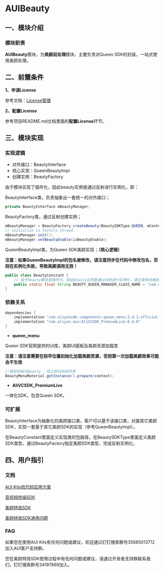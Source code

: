 # **AUIBeauty**

## **一、模块介绍**

### **模块职责**

**AUIBeauty**模块，为**美颜前处理**模块，主要负责对Queen SDK的封装，一站式使用美颜处理。

## **二、前置条件**

**1、申请License**

参考文档：[License管理](https://help.aliyun.com/document_detail/2391301.html)

**2、配置License**

参考项目README.md文档里面的**配置License**环节。

## **三、模块实现**

### **实现逻辑**

* 对外接口：BeautyInterface
* 核心实现：QueenBeautyImpl
* 创建实例：BeautyFactory

由于模块实现了插件化，因此beauty实例是通过反射进行实例化，即：

BeautyInterface类，负责抽象出一套统一的对外接口；

```java
private BeautyInterface mBeautyManager;
```

BeautyFactory类，通过反射创建实例；

```java
mBeautyManager = BeautyFactory.createBeauty(BeautySDKType.QUEEN, mContext);
// initialize in texture thread.
mBeautyManager.init();
mBeautyManager.setBeautyEnable(isBeautyEnable);
```

QueenBeautyImpl类，为Queen SDK美颜实现；**（核心逻辑）**

**注意：如果QueenBeautyImpl的包名被修改，请注意同步在代码中修改包名，否则在实例化失败，导致美颜调用无效！**

```java
public class BeautyConstant {
    // 由于beauty模块是插件化，因此beauty实例是通过反射进行实例化，请注意修改美颜具体实现（impl）类名，以免出现美颜初始化失败导致美颜失效的问题
    public static final String BEAUTY_QUEEN_MANAGER_CLASS_NAME = "com.alivc.auibeauty.queenbeauty.QueenBeautyImpl";
}
```

### **依赖关系**

```groovy
dependencies {
    implementation "com.aliyunsdk.components:queen_menu:2.4.1-official-menu-ultimate-tiny"
    implementation "com.aliyun.aio:AliVCSDK_PremiumLive:6.4.0"
}
```

* **queen_menu**

Queen SDK官网提供的UI库，美颜UI面板及美颜资源加载库

**注意：请注意需要在较早位置初始化加载美颜资源，否则第一次加载美颜效果可能会不生效**

```java
//提前初始化Beauty ，防止部分贴纸失效
BeautyMenuMaterial.getInstance().prepare(context);
```

* **AliVCSDK_PremiumLive**

一体化SDK，包含Queen SDK。

### **可扩展**

BeautyInterface为抽象化的美颜接口类，客户可以基于该接口类，对接其它美颜SDK，实现一套基于其它美颜SDK的实现（参考QueenBeautyImpl）。

在BeautyConstant里面定义实现类的包路径，在BeautySDKType里面定义美颜SDK类型，通过BeautyFactory指定美颜SDK类型，完成反射实例化。

## 四、用户指引

### **文档**

[AUI Kits低代码应用方案](https://help.aliyun.com/document_detail/2391314.html)

[音视频终端SDK](https://help.aliyun.com/product/261167.html)

[美颜特效SDK](https://help.aliyun.com/document_detail/2392303.html)

[美颜特效SDK通用问题](https://help.aliyun.com/document_detail/2400372.html)

### **FAQ**

如果您在使用AUI Kits有任何问题或建议，欢迎通过钉钉搜索群号35685013712加入AUI客户支持群。

您在美颜特效SDK使用过程中有任何问题或建议，请通过开发者支持群联系我们，钉钉搜索群号34197869加入。